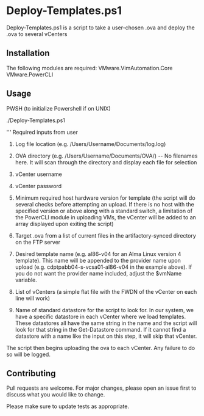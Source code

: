 # Deploy-Templates.ps1

Deploy-Templates.ps1 is a script to take a user-chosen .ova and deploy the .ova to several vCenters

## Installation

The following modules are required: 
    VMware.VimAutomation.Core 
    VMware.PowerCLI

## Usage

PWSH (to initialize Powershell if on UNIX)

./Deploy-Templates.ps1

''' Required inputs from user

1. Log file location (e.g. /Users/Username/Documents/log.log)

2. OVA directory (e.g. /Users/Username/Documents/OVA/) -- No filenames here. It will scan through the directory and display each file for selection

3. vCenter username

4. vCenter password

5. Minimum required host hardware version for template (the script will do several checks before attempting an upload. If there is no host with the specified version or above along with a standard switch, a limitation of the PowerCLI module in uploading VMs, the vCenter will be added to an array displayed upon exiting the script)

6. Target .ova from a list of current files in the artifactory-synced directory on the FTP server

7. Desired template name (e.g. al86-v04 for an Alma Linux version 4 template). This name will be appended to the provider name upon upload (e.g. cdptpabb04-s-vcsa01-al86-v04 in the example above). If you do not want the provider name included, adjust the $vmName variable.

8. List of vCenters (a simple flat file with the FWDN of the vCenter on each line will work)

9. Name of standard datastore for the script to look for. In our system, we have a specific datastore in each vCenter where we load templates. These datastores all have the same string in the name and the script will look for that string in the Get-Datastore command. If it cannot find a datastore with a name like the input on this step, it will skip that vCenter. 

The script then begins uploading the ova to each vCenter. Any failure to do so will be logged. 

## Contributing
Pull requests are welcome. For major changes, please open an issue first to discuss what you would like to change.

Please make sure to update tests as appropriate.
